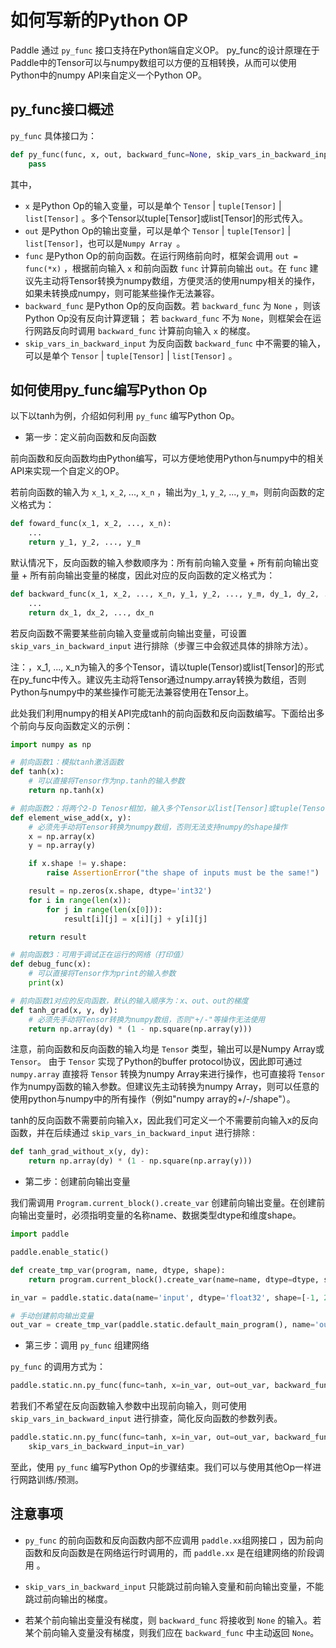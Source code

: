 # 如何写新的Python OP

Paddle 通过 `py_func` 接口支持在Python端自定义OP。 py_func的设计原理在于Paddle中的Tensor可以与numpy数组可以方便的互相转换，从而可以使用Python中的numpy API来自定义一个Python OP。


## py_func接口概述

`py_func` 具体接口为：

```Python
def py_func(func, x, out, backward_func=None, skip_vars_in_backward_input=None):
    pass
```

其中，

- `x` 是Python Op的输入变量，可以是单个 `Tensor` | `tuple[Tensor]` | `list[Tensor]` 。多个Tensor以tuple[Tensor]或list[Tensor]的形式传入。
- `out` 是Python Op的输出变量，可以是单个 `Tensor` | `tuple[Tensor]` | `list[Tensor]`，也可以是`Numpy Array `。
- `func` 是Python Op的前向函数。在运行网络前向时，框架会调用 `out = func(*x)` ，根据前向输入 `x` 和前向函数 `func` 计算前向输出 `out`。在 ``func`` 建议先主动将Tensor转换为numpy数组，方便灵活的使用numpy相关的操作，如果未转换成numpy，则可能某些操作无法兼容。
- `backward_func` 是Python Op的反向函数。若 `backward_func` 为 `None` ，则该Python Op没有反向计算逻辑；
  若 `backward_func` 不为 `None`，则框架会在运行网路反向时调用 `backward_func` 计算前向输入 `x` 的梯度。
- `skip_vars_in_backward_input` 为反向函数 `backward_func` 中不需要的输入，可以是单个 `Tensor` | `tuple[Tensor]` | `list[Tensor]` 。


## 如何使用py_func编写Python Op

以下以tanh为例，介绍如何利用 `py_func` 编写Python Op。

- 第一步：定义前向函数和反向函数

前向函数和反向函数均由Python编写，可以方便地使用Python与numpy中的相关API来实现一个自定义的OP。

若前向函数的输入为 `x_1`, `x_2`, ..., `x_n` ，输出为`y_1`, `y_2`, ..., `y_m`，则前向函数的定义格式为：
```Python
def foward_func(x_1, x_2, ..., x_n):
    ...
    return y_1, y_2, ..., y_m
```

默认情况下，反向函数的输入参数顺序为：所有前向输入变量 + 所有前向输出变量 + 所有前向输出变量的梯度，因此对应的反向函数的定义格式为：
```Python
def backward_func(x_1, x_2, ..., x_n, y_1, y_2, ..., y_m, dy_1, dy_2, ..., dy_m):
    ...
    return dx_1, dx_2, ..., dx_n
```

若反向函数不需要某些前向输入变量或前向输出变量，可设置 `skip_vars_in_backward_input` 进行排除（步骤三中会叙述具体的排除方法）。

注：，x_1, ..., x_n为输入的多个Tensor，请以tuple(Tensor)或list[Tensor]的形式在py_func中传入。建议先主动将Tensor通过numpy.array转换为数组，否则Python与numpy中的某些操作可能无法兼容使用在Tensor上。

此处我们利用numpy的相关API完成tanh的前向函数和反向函数编写。下面给出多个前向与反向函数定义的示例：

```Python
import numpy as np

# 前向函数1：模拟tanh激活函数
def tanh(x):
    # 可以直接将Tensor作为np.tanh的输入参数
    return np.tanh(x)

# 前向函数2：将两个2-D Tenosr相加，输入多个Tensor以list[Tensor]或tuple(Tensor)形式
def element_wise_add(x, y):
    # 必须先手动将Tensor转换为numpy数组，否则无法支持numpy的shape操作
    x = np.array(x)  
    y = np.array(y)

    if x.shape != y.shape:
        raise AssertionError("the shape of inputs must be the same!")

    result = np.zeros(x.shape, dtype='int32')
    for i in range(len(x)):
        for j in range(len(x[0])):
            result[i][j] = x[i][j] + y[i][j]

    return result

# 前向函数3：可用于调试正在运行的网络（打印值）
def debug_func(x):
    # 可以直接将Tensor作为print的输入参数
    print(x)

# 前向函数1对应的反向函数，默认的输入顺序为：x、out、out的梯度
def tanh_grad(x, y, dy):
    # 必须先手动将Tensor转换为numpy数组，否则"+/-"等操作无法使用
    return np.array(dy) * (1 - np.square(np.array(y)))
```

注意，前向函数和反向函数的输入均是 `Tensor` 类型，输出可以是Numpy Array或 `Tensor`。
由于 `Tensor` 实现了Python的buffer protocol协议，因此即可通过 `numpy.array` 直接将 `Tensor` 转换为numpy Array来进行操作，也可直接将 `Tensor` 作为numpy函数的输入参数。但建议先主动转换为numpy Array，则可以任意的使用python与numpy中的所有操作（例如"numpy array的+/-/shape"）。

tanh的反向函数不需要前向输入x，因此我们可定义一个不需要前向输入x的反向函数，并在后续通过 `skip_vars_in_backward_input` 进行排除 :

```Python
def tanh_grad_without_x(y, dy):
    return np.array(dy) * (1 - np.square(np.array(y)))
```

- 第二步：创建前向输出变量

我们需调用 `Program.current_block().create_var` 创建前向输出变量。在创建前向输出变量时，必须指明变量的名称name、数据类型dtype和维度shape。

```Python
import paddle

paddle.enable_static()

def create_tmp_var(program, name, dtype, shape):
    return program.current_block().create_var(name=name, dtype=dtype, shape=shape)

in_var = paddle.static.data(name='input', dtype='float32', shape=[-1, 28, 28])

# 手动创建前向输出变量
out_var = create_tmp_var(paddle.static.default_main_program(), name='output', dtype='float32', shape=[-1, 28, 28])
```

- 第三步：调用 `py_func` 组建网络

`py_func` 的调用方式为：

```Python
paddle.static.nn.py_func(func=tanh, x=in_var, out=out_var, backward_func=tanh_grad)
```

若我们不希望在反向函数输入参数中出现前向输入，则可使用 `skip_vars_in_backward_input` 进行排查，简化反向函数的参数列表。

```Python
paddle.static.nn.py_func(func=tanh, x=in_var, out=out_var, backward_func=tanh_grad_without_x,
    skip_vars_in_backward_input=in_var)
```

至此，使用 `py_func` 编写Python Op的步骤结束。我们可以与使用其他Op一样进行网路训练/预测。


## 注意事项

- `py_func` 的前向函数和反向函数内部不应调用 `paddle.xx`组网接口 ，因为前向函数和反向函数是在网络运行时调用的，而 `paddle.xx` 是在组建网络的阶段调用 。

- `skip_vars_in_backward_input` 只能跳过前向输入变量和前向输出变量，不能跳过前向输出的梯度。

- 若某个前向输出变量没有梯度，则 `backward_func` 将接收到 `None` 的输入。若某个前向输入变量没有梯度，则我们应在 `backward_func` 中主动返回
  `None`。
